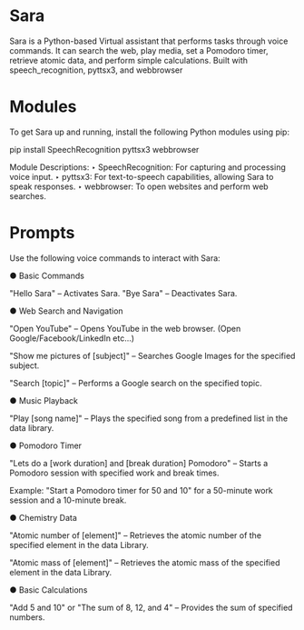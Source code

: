 # Sara

Sara is a Python-based Virtual assistant that performs tasks through voice commands. It can search the web, play media, set a Pomodoro timer, retrieve atomic data, and perform simple calculations. Built with speech_recognition, pyttsx3, and webbrowser

# Modules

To get Sara up and running, install the following Python modules using pip:

pip install SpeechRecognition pyttsx3 webbrowser

Module Descriptions:
‣ SpeechRecognition: For capturing and processing voice input.
‣ pyttsx3: For text-to-speech capabilities, allowing Sara to speak responses.
‣ webbrowser: To open websites and perform web searches.

# Prompts

Use the following voice commands to interact with Sara:

● Basic Commands

"Hello Sara" – Activates Sara.
"Bye Sara"  – Deactivates Sara.

● Web Search and Navigation

"Open YouTube" – Opens YouTube in the web browser. (Open Google/Facebook/LinkedIn etc...)

"Show me pictures of [subject]" – Searches Google Images for the specified subject.

"Search [topic]" – Performs a Google search on the specified topic.

● Music Playback

"Play [song name]" – Plays the specified song from a predefined list in the data library.

● Pomodoro Timer

"Lets do a [work duration] and [break duration] Pomodoro" – Starts a Pomodoro session with specified work and break times.

Example: "Start a Pomodoro timer for 50 and 10" for a 50-minute work session and a 10-minute break.

● Chemistry Data

"Atomic number of [element]" – Retrieves the atomic number of the specified element in the data Library.

"Atomic mass of [element]" – Retrieves the atomic mass of the specified element in the data Library.

● Basic Calculations

"Add 5 and 10" or "The sum of 8, 12, and 4" – Provides the sum of specified numbers.

